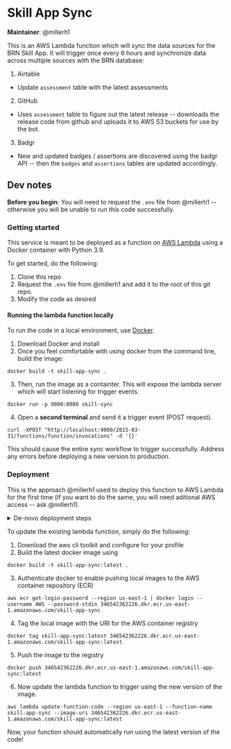 # Skill App Sync

**Maintainer**: @millerh1

This is an AWS Lambda function which will sync the data sources for the BRN Skill App. It will trigger once every 6 hours and synchronize data across multiple sources with the BRN database:

1. Airtable
  - Update `assessment` table with the latest assessments
2. GitHub
  - Uses `assessment` table to figure out the latest release -- downloads the release code from github and uploads it to AWS S3 buckets for use by the bot.
3. Badgr
  - New and updated badges / assertions are discovered using the badgr API -- then the `badges` and `assertions` tables are updated accordingly.

## Dev notes

**Before you begin**: You will need to request the `.env` file from @millerh1 -- otherwise you will be unable to run this code successfully.

### Getting started

This service is meant to be deployed as a function on [AWS Lambda](https://docs.aws.amazon.com/lambda/latest/dg/lambda-python.html) using a Docker container with Python 3.9. 

To get started, do the following:

1. Clone this repo
2. Request the `.env` file from @millerh1 and add it to the root of this git repo.
3. Modify the code as desired

#### Running the lambda function locally

To run the code in a local environment, use [Docker](https://www.docker.com/).

1. Download Docker and install
2. Once you feel comfortable with using docker from the command line, build the image:

```shell
docker build -t skill-app-sync .
```

3. Then, run the image as a containter. This will expose the lambda server which will start listening for trigger events.

```shell
docker run -p 9000:8080 skill-sync
```

4. Open a **second terminal** and send it a trigger event (POST request).

```shell
curl -XPOST "http://localhost:9000/2015-03-31/functions/function/invocations" -d '{}'
```

This should cause the entire sync workflow to trigger successfully. Address any errors before deploying a new version to production.


### Deployment

This is the approach @millerh1 used to deploy this function to AWS Lambda for the first time (if you want to do the same, you will need aditional AWS access -- ask @millerh1). 

<details>
<summary>De-novo deployment steps</summary>


<hr>


These steps are adapted from [this article](https://medium.com/geekculture/3-ways-to-overcome-aws-lambda-deployment-size-limit-part-2-8d0e8d0264b0) which @millerh1 used to deploy this function for the first time. They are not necessary if you are not creating a new AWS lambda function.


#### Pushing the build image to AWS ECR

1. Download the aws cli toolkit and configure for your profile (@millerh1 uses a profile called `brn` for all steps shown here)

2. Build the latest docker image.

```shell
docker build -t skill-app-sync .
```

3. Create an AWS ECR repository (step was already completed by @millerh1) so you don't need to do this again.

```shell
aws ecr create-repository --profile brn --repository-name skill-app-sync --region us-east-1
```

The above command returns the URI for our images: `346542362226.dkr.ecr.us-east-1.amazonaws.com/skill-app-sync`

4. Tag the local image with the URI

```shell
docker tag skill-app-sync:latest 346542362226.dkr.ecr.us-east-1.amazonaws.com/skill-app-sync:latest
```

5. Authenticate docker so we can push the image to the AWS container repository (ECR)

```shell
aws ecr get-login-password --region us-east-1 --profile brn | docker login --username AWS --password-stdin 346542362226.dkr.ecr.us-east-1.amazonaws.com/skill-app-sync
```

6. Push the image to the registry

```shell
docker push 346542362226.dkr.ecr.us-east-1.amazonaws.com/skill-app-sync:latest
```


#### Set up the AWS Lambda function and trigger


1. Create an execution role for AWS lambda.

```shell
aws iam create-role --role-name lambda-ex --assume-role-policy-document '{"Version": "2012-10-17","Statement": [{ "Effect": "Allow", "Principal": {"Service": "lambda.amazonaws.com"}, "Action": "sts:AssumeRole"}]}' --profile brn
```

This creates an ARN: `arn:aws:iam::346542362226:role/lambda-ex`

2. Attach deploy permissions to the new role:

```shell
aws iam attach-role-policy --role-name lambda-ex --policy-arn arn:aws:iam::aws:policy/service-role/AWSLambdaBasicExecutionRole --profile brn
```

3. Create the lambda function

```shell
aws lambda create-function --region us-east-1 --profile brn --function-name skill-app-sync --code ImageUri=346542362226.dkr.ecr.us-east-1.amazonaws.com/skill-app-sync:latest --role arn:aws:iam::346542362226:role/lambda-ex --package-type Image --timeout 600 --memory-size 512
```

4. Follow [this guide](https://docs.aws.amazon.com/eventbridge/latest/userguide/eb-run-lambda-schedule.html) to create a rule that triggers our lambda function once every 6 hours. Rule created by @millerh1 is called `skill-app-sync`.


<hr>

</details>


To update the existing lambda function, simply do the following:


1. Download the aws cli toolkit and configure for your profile
2. Build the latest docker image using

```shell
docker build -t skill-app-sync:latest .
```

3. Authenticate docker to enable pushing local images to the AWS container repository (ECR)

```shell
aws ecr get-login-password --region us-east-1 | docker login --username AWS --password-stdin 346542362226.dkr.ecr.us-east-1.amazonaws.com/skill-app-sync
```

4. Tag the local image with the URI for the AWS container registry

```shell
docker tag skill-app-sync:latest 346542362226.dkr.ecr.us-east-1.amazonaws.com/skill-app-sync:latest
```

5. Push the image to the registry

```shell
docker push 346542362226.dkr.ecr.us-east-1.amazonaws.com/skill-app-sync:latest
```

6. Now update the lambda function to trigger using the new version of the image.

```shell
aws lambda update-function-code --region us-east-1 --function-name skill-app-sync --image-uri 346542362226.dkr.ecr.us-east-1.amazonaws.com/skill-app-sync:latest
```

Now, your function should automatically run using the latest version of the code!
